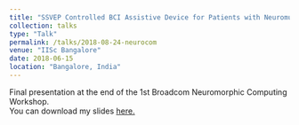 ```yaml
---
title: "SSVEP Controlled BCI Assistive Device for Patients with Neuromuscular Disorders"
collection: talks
type: "Talk"
permalink: /talks/2018-08-24-neurocom
venue: "IISc Bangalore"
date: 2018-06-15
location: "Bangalore, India"
---
```

Final presentation at the end of the 1st Broadcom Neuromorphic Computing Workshop. <br/>
You can download my slides [here.](https://anshul-gupta24.github.io/files/neurocom.pdf)

